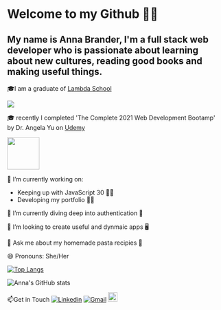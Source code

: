 # Welcome to my Github 🦸‍♀️ 

## My name is Anna Brander, I'm a full stack web developer who is passionate about learning about new cultures, reading good books and making useful things.

<!--
**aelise17264/aelise17264** is a ✨ _special_ ✨ repository because its `README.md` (this file) appears on your GitHub profile.

Here are some ideas to get you started:

⚙️ The languages I use the most are:
![JavaScript](https://img.shields.io/badge/JavaScript-red)
![Reactjs](https://img.shields.io/badge/Reactjs-lightblue)
![Nodejs](https://img.shields.io/badge/Nodejs-green)

-->



🎓I am a graduate of <a href="https://www.credly.com/badges/1048c03a-af89-41da-a010-f5a5a8cceda7/linked_in"> Lambda School </a> 

<img src ="https://images.youracclaim.com/size/110x110/images/866c4132-ed2f-44f5-83df-86bf2ae639d9/lambda-badge-full-stack-web.png"/>

🎓 recently I completed 'The Complete 2021 Web Development Bootamp' by Dr. Angela Yu on <a href="https://www.udemy.com/certificate/UC-8712a14c-3a19-4d9c-9ee2-3da3df32c55e/">Udemy</a>

<img src="https://udemy-certificate.s3.amazonaws.com/image/UC-8712a14c-3a19-4d9c-9ee2-3da3df32c55e.jpg?v=1619022611000" height=75px/>


🔭 I’m currently working on:
- Keeping up with JavaScript 30 🏃‍♀️
- Developing my portfolio 👩‍💻
     
🌱 I’m currently diving deep into authentication 🤿

👯 I’m looking to create useful and dynmaic apps 🖥️

💬 Ask me about my homemade pasta recipies 🍝

😄 Pronouns: She/Her

[![Top Langs](https://github-readme-stats.vercel.app/api/top-langs/?username=aelise17264&layout=compact&theme=synthwave)](https://github.com/aelise17264/github-readme-stats)

![Anna's GitHub stats](https://github-readme-stats.vercel.app/api?username=aelise17264&ount_private=true&show_icons=true&theme=synthwave)


📫Get in Touch
[![Linkedin](https://img.shields.io/badge/-LinkedIn-blue?style=flat&logo=Linkedin&logoColor=white)](https://www.linkedin.com/in/aelise17264/)
[![Gmail](https://img.shields.io/badge/-Gmail-c14438?style=flat&logo=Gmail&logoColor=white)](mailto:aelise17264@gmail.com)
[<img src="https://img.shields.io/github/followers/aelise17264?label=follow&style=social" height="22" title="Follow me" />](https://github.com/aelise17264)

